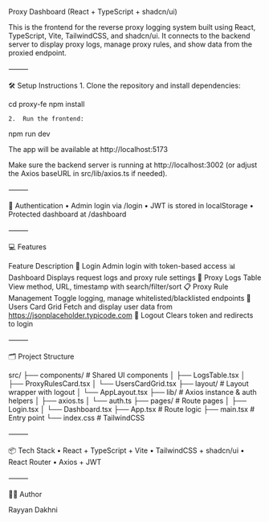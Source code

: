 Proxy Dashboard (React + TypeScript + shadcn/ui)

This is the frontend for the reverse proxy logging system built using React, TypeScript, Vite, TailwindCSS, and shadcn/ui. It connects to the backend server to display proxy logs, manage proxy rules, and show data from the proxied endpoint.

⸻

🛠 Setup Instructions 1. Clone the repository and install dependencies:

cd proxy-fe
npm install

    2.	Run the frontend:

npm run dev

The app will be available at http://localhost:5173

Make sure the backend server is running at http://localhost:3002 (or adjust the Axios baseURL in src/lib/axios.ts if needed).

⸻

🔑 Authentication
• Admin login via /login
• JWT is stored in localStorage
• Protected dashboard at /dashboard

⸻

💻 Features

Feature Description
🔐 Login Admin login with token-based access
📊 Dashboard Displays request logs and proxy rule settings
🔁 Proxy Logs Table View method, URL, timestamp with search/filter/sort
📋 Proxy Rule Management Toggle logging, manage whitelisted/blacklisted endpoints
👤 Users Card Grid Fetch and display user data from https://jsonplaceholder.typicode.com
🚪 Logout Clears token and redirects to login

⸻

🗂 Project Structure

src/
├── components/ # Shared UI components
│ ├── LogsTable.tsx
│ ├── ProxyRulesCard.tsx
│ └── UsersCardGrid.tsx
├── layout/ # Layout wrapper with logout
│ └── AppLayout.tsx
├── lib/ # Axios instance & auth helpers
│ ├── axios.ts
│ └── auth.ts
├── pages/ # Route pages
│ ├── Login.tsx
│ └── Dashboard.tsx
├── App.tsx # Route logic
├── main.tsx # Entry point
└── index.css # TailwindCSS

⸻

📦 Tech Stack
• React + TypeScript + Vite
• TailwindCSS + shadcn/ui
• React Router
• Axios + JWT

⸻

👨‍💻 Author

Rayyan Dakhni
